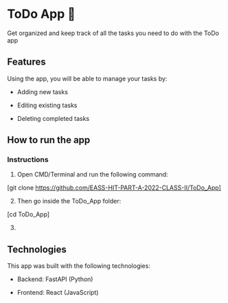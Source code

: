 # ToDo App :memo: 
Get organized and keep track of all the tasks you need to do with the ToDo app

## Features
Using the app, you will be able to manage your tasks by:

- Adding new tasks

- Editing existing tasks

- Deleting completed tasks

## How to run the app
### Instructions
1. Open CMD/Terminal and run the following command:

[git clone https://github.com/EASS-HIT-PART-A-2022-CLASS-II/ToDo_App]

2. Then go inside the ToDo_App folder:

[cd ToDo_App]

3. 

## Technologies
This app was built with the following technologies:

- Backend: FastAPI (Python)

- Frontend: React (JavaScript)

